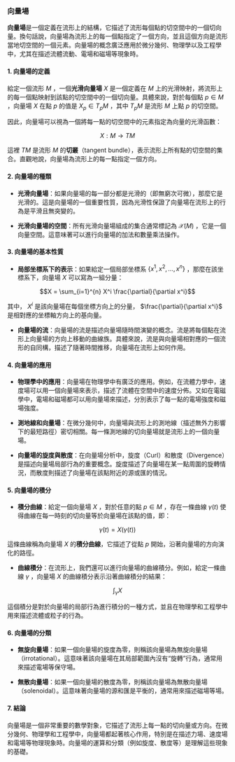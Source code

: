 ### 向量場

**向量場**是一個定義在流形上的結構，它描述了流形每個點的切空間中的一個切向量。換句話說，向量場為流形上的每一個點指定了一個方向，並且這個方向是流形當地切空間的一個元素。向量場的概念廣泛應用於微分幾何、物理學以及工程學中，尤其在描述流體流動、電場和磁場等現象時。

#### 1. 向量場的定義

給定一個流形  $`M`$ ，一個**光滑向量場**  $`X`$  是一個定義在  $`M`$  上的光滑映射，將流形上的每一個點映射到該點的切空間中的一個切向量。具體來說，對於每個點  $`p \in M`$ ，向量場  $`X`$  在點  $`p`$  的值是  $`X_p \in T_p M`$ ，其中  $`T_p M`$  是流形  $`M`$  上點  $`p`$  的切空間。

因此，向量場可以視為一個將每一點的切空間中的元素指定為向量的光滑函數：


```math
X: M \to TM
```


這裡  $`TM`$  是流形  $`M`$  的**切叢**（tangent bundle），表示流形上所有點的切空間的集合。直觀地說，向量場為流形上的每一點指定一個方向。

#### 2. 向量場的種類

- **光滑向量場**：如果向量場的每一部分都是光滑的（即無窮次可微），那麼它是光滑的。這是向量場的一個重要性質，因為光滑性保證了向量場在流形上的行為是平滑且無突變的。

- **光滑向量場的空間**：所有光滑向量場組成的集合通常標記為  $`\mathcal{X}(M)`$ ，它是一個向量空間。這意味著可以進行向量場的加法和數量乘法操作。

#### 3. 向量場的基本性質

- **局部坐標系下的表示**：如果給定一個局部坐標系  $`\{x^1, x^2, \dots, x^n\}`$ ，那麼在該坐標系下，向量場  $`X`$  可以寫為一組分量：

  
```math
X = \sum_{i=1}^{n} X^i \frac{\partial}{\partial x^i}
```


  其中， $`X^i`$  是該向量場在每個坐標方向上的分量， $`\frac{\partial}{\partial x^i}`$  是相對應的坐標軸方向上的基向量。

- **向量場的流**：向量場的流是描述向量場隨時間演變的概念。流是將每個點在流形上向量場的方向上移動的曲線族。具體來說，流是與向量場相對應的一個流形的自同構，描述了隨著時間推移，向量場在流形上如何作用。

#### 4. 向量場的應用

- **物理學中的應用**：向量場在物理學中有廣泛的應用。例如，在流體力學中，速度場可以用一個向量場來表示，描述了流體在空間中的速度分佈。又如在電磁學中，電場和磁場都可以用向量場來描述，分別表示了每一點的電場強度和磁場強度。

- **測地線和向量場**：在微分幾何中，向量場與流形上的測地線（描述無外力影響下的最短路徑）密切相關。每一條測地線的切向量場就是流形上的一個向量場。

- **向量場的旋度與散度**：在向量場分析中，旋度（Curl）和散度（Divergence）是描述向量場局部行為的重要概念。旋度描述了向量場在某一點周圍的旋轉情況，而散度則描述了向量場在該點附近的源或匯的情況。

#### 5. 向量場的積分

- **積分曲線**：給定一個向量場  $`X`$ ，對於任意的點  $`p \in M`$ ，存在一條曲線  $`\gamma(t)`$  使得曲線在每一時刻的切向量等於向量場在該點的值，即：

  
```math
\dot{\gamma}(t) = X(\gamma(t))
```


  這條曲線稱為向量場  $`X`$  的**積分曲線**，它描述了從點  $`p`$  開始，沿著向量場的方向演化的路徑。

- **曲線積分**：在流形上，我們還可以進行向量場的曲線積分。例如，給定一條曲線  $`\gamma`$ ，向量場  $`X`$  的曲線積分表示沿著曲線積分的結果：

  
```math
\int_{\gamma} X
```


  這個積分是對於向量場的局部行為進行積分的一種方式，並且在物理學和工程學中用來描述流體或粒子的行為。

#### 6. 向量場的分類

- **無旋向量場**：如果一個向量場的旋度為零，則稱該向量場為無旋向量場（irrotational）。這意味著該向量場在其局部範圍內沒有“旋轉”行為，通常用來描述電場等保守場。

- **無散向量場**：如果一個向量場的散度為零，則稱該向量場為無散向量場（solenoidal）。這意味著向量場的源和匯是平衡的，通常用來描述磁場等場。

#### 7. 結論

向量場是一個非常重要的數學對象，它描述了流形上每一點的切向量或方向。在微分幾何、物理學和工程學中，向量場都起著核心作用，特別是在描述力場、速度場和電場等物理現象時。向量場的運算和分類（例如旋度、散度等）是理解這些現象的基礎。